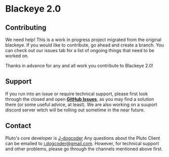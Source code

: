 Blackeye 2.0
=============

## Contributing

We need help! This is a work in progress project migrated from the original blackeye. If you would like to contribute, go ahead and create a branch. You can check out our issues tab for a list of ongoing things that need to be worked on.

Thanks in advance for any and all work you contribute to Blackeye 2.0!

## Support

If you run into an issue or require technical support, please first look through the closed and open **[GitHub Issues](https://github.com/j-dogcoder/Blackeye-2.0/issues)**, as you may find a solution there (or some useful advice, at least).
We are also working on a suuport discord server witch will be rolling out sometime in the near future.

## Contact

Pluto's core developer is [J-dogcoder](https://github.com/j-dogcoder) Any questions about the Pluto Client can be emailed to [j.dogcoder@gmail.com](mailto:j.dogcoder@gmail.com). However, for technical support and other problems, please go through the channels mentioned above first.
